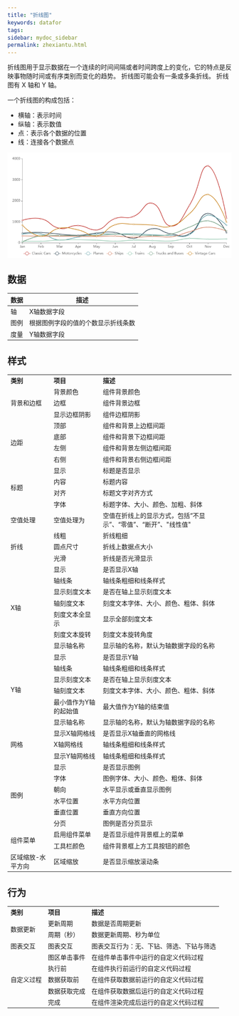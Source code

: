 ```yaml
---
title: "折线图"
keywords: datafor
tags:
sidebar: mydoc_sidebar
permalink: zhexiantu.html
---
```


折线图用于显示数据在一个连续的时间间隔或者时间跨度上的变化，它的特点是反映事物随时间或有序类别而变化的趋势。  折线图可能会有一条或多条折线。 折线图有 X 轴和 Y 轴。

一个折线图的构成包括：

- 横轴：表示时间
- 纵轴：表示数值
- 点：表示各个数据的位置
- 线：连接各个数据点

<img src="../../../../images/image-20191119094150717.png" alt="image-20191119094150717"  />

## 数据

| 数据 | 描述                               |
| ---- | ---------------------------------- |
| 轴   | X轴数据字段                        |
| 图例 | 根据图例字段的值的个数显示折线条数 |
| 度量 | Y轴数据字段                        |

## 样式
<table>
<tr>
    <td><b>类别</b></td>
    <td><b>项目</b></td>
    <td><b>描述</b></td>
</tr><tr>
    <td rowspan="3"> 背景和边框</td>
    <td>背景颜色</td>
    <td>组件背景颜色</td>
</tr><tr>
    <td>边框</td>
    <td>组件背景边框</td>
</tr><tr>
    <td>显示边框阴影</td>
    <td>组件边框阴影</td>
</tr><tr>
    <td rowspan="4"> 边距</td>
    <td>顶部</td>
    <td>组件和背景上边框间距</td>
</tr><tr>
    <td>底部</td>
    <td>组件和背景下边框间距</td>
</tr><tr>
    <td>左侧</td>
    <td>组件和背景左侧边框间距</td>
</tr><tr>
    <td>右侧</td>
    <td>组件和背景右侧边框间距</td>
</tr><tr>
    <td rowspan="4">标题</td>
    <td>显示</td>
    <td>标题是否显示</td>
</tr><tr>
    <td>内容</td>
    <td>标题内容</td>
</tr><tr>
    <td>对齐</td>
    <td>标题文字对齐方式</td>
</tr><tr>
    <td>字体</td>
    <td>标题字体、大小、颜色、加粗、斜体</td>
</tr><tr>
    <td>空值处理</td>
    <td>空值处理为</td>
    <td>空值在折线上的显示方式，包括“不显示”、“零值”、“断开”、"线性值"</td>
</tr><tr>
    <td rowspan="3">折线</td>
    <td>线粗</td>
    <td>折线粗细</td>
</tr><tr>
    <td>圆点尺寸</td>
    <td>折线上数据点大小</td>
</tr><tr>
    <td>光滑</td>
    <td>折线是否光滑显示</td>
</tr><tr>
    <td rowspan="7">X轴</td>
    <td>显示</td>
    <td>是否显示X轴</td>
</tr><tr>
    <td>轴线条</td>
    <td>轴线条粗细和线条样式</td>
</tr><tr>
    <td>显示刻度文本</td>
    <td>是否在轴上显示刻度文本</td>
</tr><tr>
    <td>轴刻度文本</td>
    <td>刻度文本字体、大小、颜色、粗体、斜体</td>
</tr><tr>
    <td>刻度文本全显示</td>
    <td>显示全部刻度文本</td>
</tr><tr>
    <td>刻度文本旋转</td>
    <td>刻度文本旋转角度</td>
</tr><tr>
    <td>显示轴名称</td>
    <td>显示轴的名称，默认为轴数据字段的名称</td>
</tr><tr>
    <td rowspan="6">Y轴</td>
    <td>显示</td>
    <td>是否显示Y轴</td>
</tr><tr>
    <td>轴线条</td>
    <td>轴线条粗细和线条样式</td>
</tr><tr>
    <td>显示刻度文本</td>
    <td>是否在轴上显示刻度文本</td>
</tr><tr>
    <td>轴刻度文本</td>
    <td>刻度文本字体、大小、颜色、粗体、斜体</td>
</tr><tr>
    <td>最小值作为Y轴的起始值</td>
    <td>最大值作为Y轴的结束值</td>
</tr><tr>
    <td>显示轴名称</td>
    <td>显示轴的名称，默认为轴数据字段的名称</td>
</tr><tr>
    <td rowspan="3">网格</td>
    <td>显示X轴网格线</td>
    <td>是否显示X轴垂直的网格线</td>
</tr><tr>
    <td>X轴网格线</td>
    <td>轴线条粗细和线条样式</td>
</tr><tr>
    <td>显示Y轴网格线</td>
    <td>轴线条粗细和线条样式</td>
</tr><tr>
    <td rowspan="6">图例</td>
    <td>显示</td>
    <td>是否显示图例</td>
</tr><tr>
    <td>字体</td>
    <td>图例字体、大小、颜色、粗体、斜体</td>
</tr><tr>
    <td>朝向</td>
    <td>水平显示或垂直显示图例</td>
</tr><tr>
    <td>水平位置</td>
    <td>水平方向位置</td>
</tr><tr>
    <td>垂直位置</td>
    <td>垂直方向位置</td>
</tr><tr>
    <td>分页</td>
    <td>图例是否分页显示</td>
</tr><tr>
    <td rowspan="2">组件菜单</td>
    <td>启用组件菜单</td>
    <td>是否显示组件背景框上的菜单</td>
</tr><tr>
    <td>工具栏颜色</td>
    <td>组件背景框上方工具按钮的颜色</td>
</tr><tr>
    <td>区域缩放-水平方向</td>
    <td>区域缩放</td>
    <td>是否显示缩放滚动条</td>
</tr>
</table>

## 行为
<table>
<tr>
    <td><b>类别</b></td>
    <td><b>项目</b></td>
    <td><b>描述</b></td>
</tr><tr>
    <td rowspan="2"> 数据更新</td>
    <td>更新周期</td>
    <td>数据是否周期更新</td>
</tr><tr>
    <td>周期（秒）</td>
    <td>数据更新周期、秒为单位</td>
</tr> <tr>
    <td>图表交互</td>
    <td>图表交互</td>
    <td>图表交互行为：无、下钻、筛选、下钻与筛选</td>
</tr> <tr>
    <td rowspan="5"> 自定义过程</td>
    <td>图区单击事件</td>
    <td>在组件单击事件中运行的自定义代码过程</td>
</tr><tr>
    <td>执行前</td>
    <td>在组件执行前运行的自定义代码过程</td>
</tr> <tr>
    <td>数据获取前</td>
    <td>在组件获取数据前运行的自定义代码过程</td>
</tr> <tr>
    <td>数据获取完成</td>
    <td>在组件获取数据后运行的自定义代码过程</td>
</tr> <tr>
    <td>完成</td>
    <td>在组件渲染完成后运行的自定义代码过程</td>
</tr> 
</table> 

